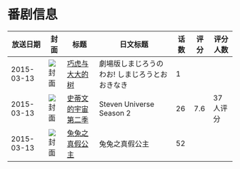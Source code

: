 # 番剧信息

|放送日期|封面|标题|日文标题|话数|评分|评分人数|
|---|---|---|---|---|---|---|
|2015-03-13|![封面](https://lain.bgm.tv/pic/cover/c/b9/6b/120237_Ep6Ed.jpg)|[巧虎与大大的树](https://bangumi.tv/subject/120237)|劇場版しまじろうのわお! しまじろうとおおきなき|1|||
|2015-03-13|![封面](https://lain.bgm.tv/pic/cover/c/d4/f1/145951_2oGzT.jpg)|[史蒂文的宇宙 第二季](https://bangumi.tv/subject/145951)|Steven Universe Season 2|26|7.6|37人评分|
|2015-03-13|![封面](https://lain.bgm.tv/pic/cover/c/a0/66/247923_ucWZ8.jpg)|[兔兔之真假公主](https://bangumi.tv/subject/247923)|兔兔之真假公主|52|||
